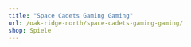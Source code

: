 ```yaml
---
title: "Space Cadets Gaming Gaming"
url: /oak-ridge-north/space-cadets-gaming-gaming/
shop: Spiele
---
```


